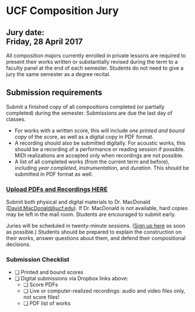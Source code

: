# UCF Composition Jury

## Jury date: <br>Friday, 28 April 2017

All composition majors currently enrolled in private lessons are required to present their works written or substantially revised during the term to a faculty panel at the end of each semester. Students do not need to give a jury the same semester as a degree recital.

## Submission requirements

Submit a finished copy of all compositions completed (or partially completed) during the semester. Submissions are due the last day of classes.

- For works with a written score, this will include _one printed and bound copy_ of the score, as well as a digital copy in PDF format.
- A recording should also be submitted digitally. For acoustic works, this should be a recording of a performance or reading session if possible. MIDI realizations are accepted only when recordings are not possible.
- A list of all completed works (from the current term and before), including _year completed_, _instrumentation_, and _duration_. This should be submitted in PDF format as well. 

### [Upload PDFs and Recordings HERE](https://www.dropbox.com/request/3cIHRiJT3UtrMESEu4Ay)

Submit both physical and digital materials to Dr. MacDonald (<David.MacDonald@ucf.edu>). If Dr. MacDonald is not available, hard copies may be left in the mail room. Students are encouraged to submit early.

Juries will be scheduled in twenty-minute sessions. ([Sign up here](https://docs.google.com/spreadsheets/d/1R6n6Nfbf1OHE2HbPcDC086OcLKtChayv3X2WU9Ng_X8/edit?usp=sharing) as soon as possible.) Students should be prepared to explain the construction on their works, answer questions about them, and defend their compositional decisions.

### Submission Checklist

- &#10065; Printed and bound scores
- &#10065; Digital submissions via Dropbox links above:
	- &#10065; Score PDFs
	- &#10065; Live or computer-realized recordings: audio and video files only, not score files!
	- &#10065; PDF list of works
